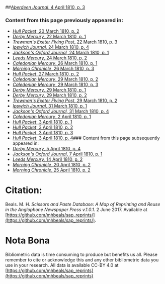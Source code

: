 ##[*Aberdeen Journal*, 4 April 1810, p. 3](https://mhbeals.github.io/sap_html/Aberdeen-Journal/Aberdeen-Journal-4-April-1810-p-3)

### Content from this page previously appeared in:
+ [*Hull Packet*, 20 March 1810, p. 2](https://mhbeals.github.io/sap_html/Hull-Packet/Hull-Packet-20-March-1810-p-2)
+ [*Derby Mercury*, 22 March 1810, p. 1](https://mhbeals.github.io/sap_html/Derby-Mercury/Derby-Mercury-22-March-1810-p-1)
+ [*Trewman's Exeter Flying Post*, 22 March 1810, p. 3](https://mhbeals.github.io/sap_html/Trewman's-Exeter-Flying-Post/Trewman's-Exeter-Flying-Post-22-March-1810-p-3)
+ [*Ipswich Journal*, 24 March 1810, p. 4](https://mhbeals.github.io/sap_html/Ipswich-Journal/Ipswich-Journal-24-March-1810-p-4)
+ [*Jackson's Oxford Journal*, 24 March 1810, p. 1](https://mhbeals.github.io/sap_html/Jackson's-Oxford-Journal/Jackson's-Oxford-Journal-24-March-1810-p-1)
+ [*Leeds Mercury*, 24 March 1810, p. 2](https://mhbeals.github.io/sap_html/Leeds-Mercury/Leeds-Mercury-24-March-1810-p-2)
+ [*Caledonian Mercury*, 26 March 1810, p. 1](https://mhbeals.github.io/sap_html/Caledonian-Mercury/Caledonian-Mercury-26-March-1810-p-1)
+ [*Morning Chronicle*, 26 March 1810, p. 3](https://mhbeals.github.io/sap_html/Morning-Chronicle/Morning-Chronicle-26-March-1810-p-3)
+ [*Hull Packet*, 27 March 1810, p. 2](https://mhbeals.github.io/sap_html/Hull-Packet/Hull-Packet-27-March-1810-p-2)
+ [*Caledonian Mercury*, 29 March 1810, p. 2](https://mhbeals.github.io/sap_html/Caledonian-Mercury/Caledonian-Mercury-29-March-1810-p-2)
+ [*Caledonian Mercury*, 29 March 1810, p. 3](https://mhbeals.github.io/sap_html/Caledonian-Mercury/Caledonian-Mercury-29-March-1810-p-3)
+ [*Derby Mercury*, 29 March 1810, p. 1](https://mhbeals.github.io/sap_html/Derby-Mercury/Derby-Mercury-29-March-1810-p-1)
+ [*Derby Mercury*, 29 March 1810, p. 2](https://mhbeals.github.io/sap_html/Derby-Mercury/Derby-Mercury-29-March-1810-p-2)
+ [*Trewman's Exeter Flying Post*, 29 March 1810, p. 2](https://mhbeals.github.io/sap_html/Trewman's-Exeter-Flying-Post/Trewman's-Exeter-Flying-Post-29-March-1810-p-2)
+ [*Ipswich Journal*, 31 March 1810, p. 1](https://mhbeals.github.io/sap_html/Ipswich-Journal/Ipswich-Journal-31-March-1810-p-1)
+ [*Jackson's Oxford Journal*, 31 March 1810, p. 4](https://mhbeals.github.io/sap_html/Jackson's-Oxford-Journal/Jackson's-Oxford-Journal-31-March-1810-p-4)
+ [*Caledonian Mercury*, 2 April 1810, p. 1](https://mhbeals.github.io/sap_html/Caledonian-Mercury/Caledonian-Mercury-2-April-1810-p-1)
+ [*Hull Packet*, 3 April 1810, p. 1](https://mhbeals.github.io/sap_html/Hull-Packet/Hull-Packet-3-April-1810-p-1)
+ [*Hull Packet*, 3 April 1810, p. 2](https://mhbeals.github.io/sap_html/Hull-Packet/Hull-Packet-3-April-1810-p-2)
+ [*Hull Packet*, 3 April 1810, p. 3](https://mhbeals.github.io/sap_html/Hull-Packet/Hull-Packet-3-April-1810-p-3)
+ [*Hull Packet*, 3 April 1810, p. 4](https://mhbeals.github.io/sap_html/Hull-Packet/Hull-Packet-3-April-1810-p-4)### Content from this page subsequently appeared in:
+ [*Derby Mercury*, 5 April 1810, p. 4](https://mhbeals.github.io/sap_html/Derby-Mercury/Derby-Mercury-5-April-1810-p-4)
+ [*Jackson's Oxford Journal*, 7 April 1810, p. 1](https://mhbeals.github.io/sap_html/Jackson's-Oxford-Journal/Jackson's-Oxford-Journal-7-April-1810-p-1)
+ [*Leeds Mercury*, 14 April 1810, p. 2](https://mhbeals.github.io/sap_html/Leeds-Mercury/Leeds-Mercury-14-April-1810-p-2)
+ [*Morning Chronicle*, 20 April 1810, p. 2](https://mhbeals.github.io/sap_html/Morning-Chronicle/Morning-Chronicle-20-April-1810-p-2)
+ [*Morning Chronicle*, 25 April 1810, p. 2](https://mhbeals.github.io/sap_html/Morning-Chronicle/Morning-Chronicle-25-April-1810-p-2)
                    
# Citation: 

Beals. M. H. *Scissors and Paste Database: A Map of Reprinting and Reuse in the Anglophone Newspaper Press v.1.0.1.* 2 June 2017. Available at [https://github.com/mhbeals/sap_reprints/](https://github.com/mhbeals/sap_reprints/). 
                    
# Nota Bona

Bibliometric data is time consuming to produce but benefits us all. Please remember to cite or acknowledge this and any other bibliometric data you use in your research. All data is available CC-BY 4.0 at [https://github.com/mhbeals/sap_reprints](https://github.com/mhbeals/sap_reprints)